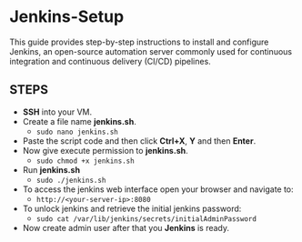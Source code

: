 # Jenkins-Setup
This guide provides step-by-step instructions to install and configure Jenkins, an open-source automation server commonly used for continuous integration and continuous delivery (CI/CD) pipelines.
## STEPS
* **SSH** into your VM.
*  Create a file name **jenkins.sh**.
   * ```sudo nano jenkins.sh```
* Paste the script code and then click **Ctrl+X**, **Y** and then **Enter**.
* Now give execute permission to **jenkins.sh**.
   * ```sudo chmod +x jenkins.sh ```
*  Run **jenkins.sh**
   * ```sudo ./jenkins.sh```
* To access the jenkins web interface open your browser and navigate to:
   * ```http://<your-server-ip>:8080```
* To unlock jenkins and retrieve the initial jenkins password:
   * ```sudo cat /var/lib/jenkins/secrets/initialAdminPassword```
* Now create admin user after that you **Jenkins** is ready.
